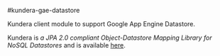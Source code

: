 #kundera-gae-datastore

Kundera client module to support Google App Engine Datastore.

Kundera is _a JPA 2.0 compliant Object-Datastore Mapping Library for NoSQL Datastores_ and is available [here](https://github.com/impetus-opensource/Kundera).

